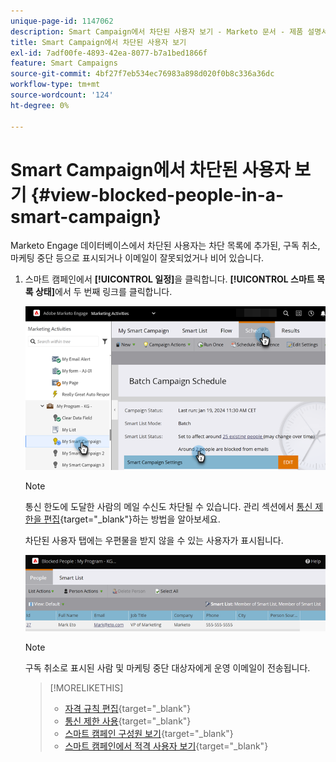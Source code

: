 ```yaml
---
unique-page-id: 1147062
description: Smart Campaign에서 차단된 사용자 보기 - Marketo 문서 - 제품 설명서
title: Smart Campaign에서 차단된 사용자 보기
exl-id: 7adf00fe-4893-42ea-8077-b7a1bed1866f
feature: Smart Campaigns
source-git-commit: 4bf27f7eb534ec76983a898d020f0b8c336a36dc
workflow-type: tm+mt
source-wordcount: '124'
ht-degree: 0%

---
```


# Smart Campaign에서 차단된 사용자 보기 {#view-blocked-people-in-a-smart-campaign}

Marketo Engage 데이터베이스에서 차단된 사용자는 차단 목록에 추가된, 구독 취소, 마케팅 중단 등으로 표시되거나 이메일이 잘못되었거나 비어 있습니다.

1. 스마트 캠페인에서 **[!UICONTROL 일정]**&#x200B;을 클릭합니다. **[!UICONTROL 스마트 목록 상태]**&#x200B;에서 두 번째 링크를 클릭합니다.

   ![](assets/view-blocked-people-in-a-smart-campaign-1.png)

   >[!NOTE]
   >
   >통신 한도에 도달한 사람의 메일 수신도 차단될 수 있습니다. 관리 섹션에서 [통신 제한을 편집](/help/marketo/product-docs/administration/email-setup/enable-communication-limits.md){target="_blank"}하는 방법을 알아보세요.

   차단된 사용자 탭에는 우편물을 받지 않을 수 있는 사용자가 표시됩니다.

   ![](assets/view-blocked-people-in-a-smart-campaign-2.png)

   >[!NOTE]
   >
   >구독 취소로 표시된 사람 및 마케팅 중단 대상자에게 운영 이메일이 전송됩니다.

   >[!MORELIKETHIS]
   >
   >* [자격 규칙 편집](/help/marketo/product-docs/core-marketo-concepts/smart-campaigns/using-smart-campaigns/edit-qualification-rules-in-a-smart-campaign.md){target="_blank"}
   >* [통신 제한 사용](/help/marketo/product-docs/administration/email-setup/enable-communication-limits.md){target="_blank"}
   >* [스마트 캠페인 구성원 보기](/help/marketo/product-docs/core-marketo-concepts/smart-campaigns/smart-campaign-data/view-smart-campaign-members.md){target="_blank"}
   >* [스마트 캠페인에서 적격 사용자 보기](/help/marketo/product-docs/core-marketo-concepts/smart-campaigns/smart-campaign-data/view-qualified-people-in-a-smart-campaign.md){target="_blank"}
